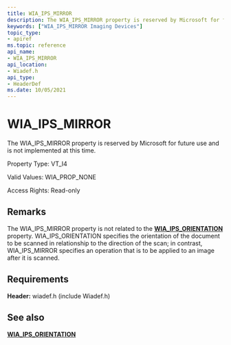 ```yaml
---
title: WIA_IPS_MIRROR
description: The WIA_IPS_MIRROR property is reserved by Microsoft for future use and is not implemented at this time.
keywords: ["WIA_IPS_MIRROR Imaging Devices"]
topic_type:
- apiref
ms.topic: reference
api_name:
- WIA_IPS_MIRROR
api_location:
- Wiadef.h
api_type:
- HeaderDef
ms.date: 10/05/2021
---
```


# WIA_IPS_MIRROR

The WIA_IPS_MIRROR property is reserved by Microsoft for future use and is not implemented at this time.

Property Type: VT_I4

Valid Values: WIA_PROP_NONE

Access Rights: Read-only

## Remarks

The WIA_IPS_MIRROR property is not related to the [**WIA_IPS_ORIENTATION**](wia-ips-orientation.md) property. WIA_IPS_ORIENTATION specifies the orientation of the document to be scanned in relationship to the direction of the scan; in contrast, WIA_IPS_MIRROR specifies an operation that is to be applied to an image after it is scanned.

## Requirements

**Header:** wiadef.h (include Wiadef.h)

## See also

[**WIA_IPS_ORIENTATION**](wia-ips-orientation.md)
